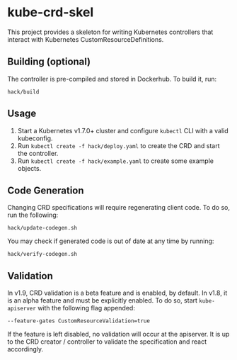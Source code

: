 kube-crd-skel
=============

This project provides a skeleton for writing Kubernetes controllers that interact with Kubernetes CustomResourceDefinitions.

## Building (optional)

The controller is pre-compiled and stored in Dockerhub. To build it, run:

`hack/build`

## Usage

1. Start a Kubernetes v1.7.0+ cluster and configure `kubectl` CLI with a valid kubeconfig.
2. Run `kubectl create -f hack/deploy.yaml` to create the CRD and start the controller.
3. Run `kubectl create -f hack/example.yaml` to create some example objects.

## Code Generation

Changing CRD specifications will require regenerating client code. To do so,
run the following:

`hack/update-codegen.sh`

You may check if generated code is out of date at any time by running:

`hack/verify-codegen.sh`

## Validation

In v1.9, CRD validation is a beta feature and is enabled, by default. In v1.8,
it is an alpha feature and must be explicitly enabled. To do so, start
`kube-apiserver` with the following flag appended:

`--feature-gates CustomResourceValidation=true`

If the feature is left disabled, no validation will occur at the apiserver. It
is up to the CRD creator / controller to validate the specification and react
accordingly.
